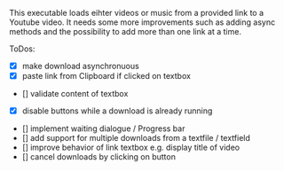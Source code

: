 This executable loads eihter videos or music from a provided link to a Youtube video. It needs some more improvements such as adding async methods and the possibility to add more than one link at a time.

ToDos:
- [x] make download asynchronuous
- [X] paste link from Clipboard if clicked on textbox
- [] validate content of textbox
- [x] disable buttons while a download is already running
- [] implement waiting dialogue / Progress bar
- [] add support for multiple downloads from a textfile / textfield
- [] improve behavior of link textbox e.g. display title of video
- [] cancel downloads by clicking on button
